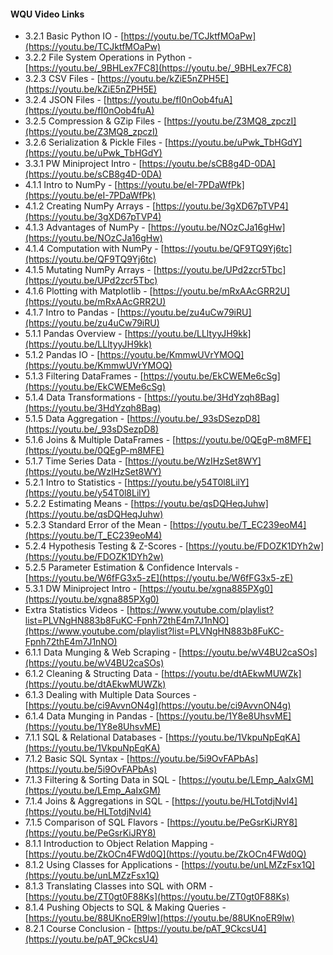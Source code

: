 #### WQU Video Links

- 3.2.1 Basic Python IO - [https://youtu.be/TCJktfMOaPw](https://youtu.be/TCJktfMOaPw)
- 3.2.2 File System Operations in Python - [https://youtu.be/_9BHLex7FC8](https://youtu.be/_9BHLex7FC8)
- 3.2.3 CSV Files - [https://youtu.be/kZiE5nZPH5E](https://youtu.be/kZiE5nZPH5E)
- 3.2.4 JSON Files - [https://youtu.be/fI0nOob4fuA](https://youtu.be/fI0nOob4fuA)
- 3.2.5 Compression & GZip Files - [https://youtu.be/Z3MQ8_zpczI](https://youtu.be/Z3MQ8_zpczI)
- 3.2.6 Serialization & Pickle Files - [https://youtu.be/uPwk_TbHGdY](https://youtu.be/uPwk_TbHGdY)
- 3.3.1 PW Miniproject Intro - [https://youtu.be/sCB8g4D-0DA](https://youtu.be/sCB8g4D-0DA)
- 4.1.1 Intro to NumPy - [https://youtu.be/eI-7PDaWfPk](https://youtu.be/eI-7PDaWfPk)
- 4.1.2 Creating NumPy Arrays - [https://youtu.be/3gXD67pTVP4](https://youtu.be/3gXD67pTVP4)
- 4.1.3 Advantages of NumPy - [https://youtu.be/NOzCJa16gHw](https://youtu.be/NOzCJa16gHw)
- 4.1.4 Computation with NumPy - [https://youtu.be/QF9TQ9Yj6tc](https://youtu.be/QF9TQ9Yj6tc)
- 4.1.5 Mutating NumPy Arrays - [https://youtu.be/UPd2zcr5Tbc](https://youtu.be/UPd2zcr5Tbc)
- 4.1.6 Plotting with Matplotlib - [https://youtu.be/mRxAAcGRR2U](https://youtu.be/mRxAAcGRR2U)
- 4.1.7 Intro to Pandas - [https://youtu.be/zu4uCw79iRU](https://youtu.be/zu4uCw79iRU)
- 5.1.1 Pandas Overview - [https://youtu.be/LLltyyJH9kk](https://youtu.be/LLltyyJH9kk)
- 5.1.2 Pandas IO - [https://youtu.be/KmmwUVrYMOQ](https://youtu.be/KmmwUVrYMOQ)
- 5.1.3 Filtering DataFrames - [https://youtu.be/EkCWEMe6cSg](https://youtu.be/EkCWEMe6cSg)
- 5.1.4 Data Transformations - [https://youtu.be/3HdYzqh8Bag](https://youtu.be/3HdYzqh8Bag)
- 5.1.5 Data Aggregation - [https://youtu.be/_93sDSezpD8](https://youtu.be/_93sDSezpD8)
- 5.1.6 Joins & Multiple DataFrames - [https://youtu.be/0QEgP-m8MFE](https://youtu.be/0QEgP-m8MFE)
- 5.1.7 Time Series Data - [https://youtu.be/WzIHzSet8WY](https://youtu.be/WzIHzSet8WY)
- 5.2.1 Intro to Statistics - [https://youtu.be/y54T0l8LilY](https://youtu.be/y54T0l8LilY)
- 5.2.2 Estimating Means - [https://youtu.be/qsDQHeqJuhw](https://youtu.be/qsDQHeqJuhw)
- 5.2.3 Standard Error of the Mean - [https://youtu.be/T_EC239eoM4](https://youtu.be/T_EC239eoM4)
- 5.2.4 Hypothesis Testing & Z-Scores - [https://youtu.be/FDOZK1DYh2w](https://youtu.be/FDOZK1DYh2w)
- 5.2.5 Parameter Estimation & Confidence Intervals - [https://youtu.be/W6fFG3x5-zE](https://youtu.be/W6fFG3x5-zE)
- 5.3.1 DW Miniproject Intro - [https://youtu.be/xgna885PXg0](https://youtu.be/xgna885PXg0)
- Extra Statistics Videos - [https://www.youtube.com/playlist?list=PLVNgHN883b8FuKC-Fpnh72thE4m7J1nNO](https://www.youtube.com/playlist?list=PLVNgHN883b8FuKC-Fpnh72thE4m7J1nNO)
- 6.1.1 Data Munging & Web Scraping - [https://youtu.be/wV4BU2caSOs](https://youtu.be/wV4BU2caSOs)
- 6.1.2 Cleaning & Structing Data - [https://youtu.be/dtAEkwMUWZk](https://youtu.be/dtAEkwMUWZk)
- 6.1.3 Dealing with Multiple Data Sources - [https://youtu.be/ci9AvvnON4g](https://youtu.be/ci9AvvnON4g)
- 6.1.4 Data Munging in Pandas - [https://youtu.be/1Y8e8UhsvME](https://youtu.be/1Y8e8UhsvME)
- 7.1.1 SQL & Relational Databases - [https://youtu.be/1VkpuNpEqKA](https://youtu.be/1VkpuNpEqKA)
- 7.1.2 Basic SQL Syntax - [https://youtu.be/5i9OvFAPbAs](https://youtu.be/5i9OvFAPbAs)
- 7.1.3 Filtering & Sorting Data in SQL - [https://youtu.be/LEmp_AaIxGM](https://youtu.be/LEmp_AaIxGM)
- 7.1.4 Joins & Aggregations in SQL - [https://youtu.be/HLTotdjNvl4](https://youtu.be/HLTotdjNvl4)
- 7.1.5 Comparison of SQL Flavors - [https://youtu.be/PeGsrKiJRY8](https://youtu.be/PeGsrKiJRY8)
- 8.1.1 Introduction to Object Relation Mapping - [https://youtu.be/ZkOCn4FWd0Q](https://youtu.be/ZkOCn4FWd0Q)
- 8.1.2 Using Classes for Applications - [https://youtu.be/unLMZzFsx1Q](https://youtu.be/unLMZzFsx1Q)
- 8.1.3 Translating Classes into SQL with ORM - [https://youtu.be/ZT0gt0F88Ks](https://youtu.be/ZT0gt0F88Ks)
- 8.1.4 Pushing Objects to SQL & Making Queries - [https://youtu.be/88UKnoER9lw](https://youtu.be/88UKnoER9lw)
- 8.2.1 Course Conclusion - [https://youtu.be/pAT_9CkcsU4](https://youtu.be/pAT_9CkcsU4)
